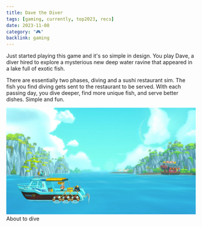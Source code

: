 ```yaml
---
title: Dave the Diver
tags: [gaming, currently, top2023, recs]
date: 2023-11-08
category: "🎮"
backlink: gaming
---
```


<p class='intro'>
	Just started playing this game and it's so simple in design. You play Dave, a diver hired to explore a mysterious new deep water ravine that appeared in a lake full of exotic fish.
</p>

There are essentially two phases, diving and a sushi restaurant sim. The fish you find diving gets sent to the restaurant to be served. With each passing day, you dive deeper, find more unique fish, and serve better dishes. Simple and fun.

<picture>
	<source srcset='/images/gaming/dave-diver/dave-diver.webp' type='image/webp' media='(min-resolution: 1dppx)'>
	<img src='/images/gaming/dave-diver/dave-diver.jpeg' alt='Overhead of Home Area'>
	<figcaption class='caption'>About to dive</figcaption>
</picture>